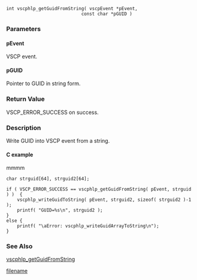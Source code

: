 

```clike
int vscphlp_getGuidFromString( vscpEvent *pEvent, 
                            const char *pGUID )
```
### Parameters

#### pEvent
VSCP event.

#### pGUID
Pointer to GUID in string form.

### Return Value
VSCP_ERROR_SUCCESS on success.

### Description
Write GUID into VSCP event from a string. 

#### C example
mmmm

```clike
char strguid[64], strguid2[64];
 
if ( VSCP_ERROR_SUCCESS == vscphlp_getGuidFromString( pEvent, strguid ) )  { 
    vscphlp_writeGuidToString( pEvent, strguid2, sizeof( strguid2 )-1 );
    printf( "GUID=%s\n", strguid2 );
}
else {
    printf( "\aError: vscphlp_writeGuidArrayToString\n");
}
```

### See Also
[vscphlp_getGuidFromString](vscphlp_getguidfromstring.md)



[filename](./bottom_copyright.md ':include')